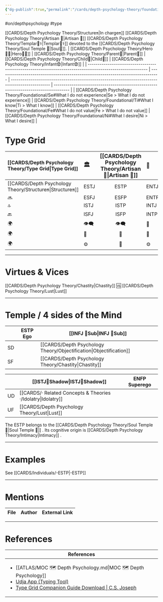 ```yaml
---
{"dg-publish":true,"permalink":"/cards/depth-psychology-theory/foundational/estp/","created":"2023-01-05T15:47:27.032+01:00","updated":"2023-05-04T16:09:23.371+02:00"}
---
```


#on/depthpsychology  #type 

[[CARDS/Depth Psychology Theory/Structure🔛\|In charge🔛]] [[CARDS/Depth Psychology Theory/Artisan 🧰\|Artisan 🧰]] [[CARDS/Depth Psychology Theory/Templar🌠⚕️\|Templar🌠⚕️]] devoted to the [[CARDS/Depth Psychology Theory/Soul Temple 👥\|Soul👥]]. 
| [[CARDS/Depth Psychology Theory/Hero🦸‍♂️\|Hero🦸‍♂️]]                                                                                                | [[CARDS/Depth Psychology Theory/Parent🤨\|Parent🤨]]                                                                       | [[CARDS/Depth Psychology Theory/Child👼\|Child👼]]                                                                                        | [[CARDS/Depth Psychology Theory/Infant😨\|Infant😨]]                                                                           |
| ------------------------------------------------------------------------------------------------------------ | ---------------------------------------------------------------------------------- | -------------------------------------------------------------------------------------------------- | -------------------------------------------------------------------------------------- |
| [[CARDS/Depth Psychology Theory/Foundational/Se#What I do not experience\|Se > What I do not experience]] | [[CARDS/Depth Psychology Theory/Foundational/Ti#What I know\|Ti > What I know]] | [[CARDS/Depth Psychology Theory/Foundational/Fe#What I do not value\|Fe > What I do not value]] | [[CARDS/Depth Psychology Theory/Foundational/Ni#What I desire\|Ni > What I desire]] |

# Type Grid 
| [[CARDS/Depth Psychology Theory/Type Grid\|Type Grid]]         | <font size="4"> 🏛️</font> | <font size="4"> [[CARDS/Depth Psychology Theory/Artisan 🧰\|Artisan 🧰]]</font> | <font size="4"> 🔮</font> | <font size="4"> 🦄</font> | 💬 |💬| 💬 |
|:--------------------- |:------------------------- |:-------------------------:|:------------------------------------------------ |:------------------------- |:--------------------------- |:--------------------------- |:--------------------------- |
| [[CARDS/Depth Psychology Theory/Structure🔛\|Structure🔛]]| ESTJ|ESTP| ENTJ| ENFJ| ➡️| 👋| 🏆|
| 🔜| ESFJ|ESFP |ENTP| ENFP| ↪️| 👋| 🏃‍♂️                       |
| 🔝| ISTJ|ISTP| INTJ| INFJ| 🧘‍♂️ | 🏃‍♂️ | 🔙 | 
| 🔙| ISFJ|ISFP| INTP| INFP| ↪️| 🧘‍♂️| 🏆                          |
|🌍 | 👁️‍🗨️|👁️‍🗨️| 🧲| 🧲||                             |                             |
| 🌍 | 🐜|🦊| 🦊| 🐜||                             |                             |
|🌍| ⚙️|👀| ⚙️| 👀|                             |                             |                             |

---
# Virtues & Vices
[[CARDS/Depth Psychology Theory/Chastity\|Chastity]] 🆚 [[CARDS/Depth Psychology Theory/Lust\|Lust]]

---
# Temple / 4 sides of the Mind
|  | ESTP Ego          | [[INFJ 🤸Sub\|INFJ 🤸Sub]] |
| ------------ | ----------------- | ----------------- |
| SD           |                   | [[CARDS/Depth Psychology Theory/Objectification\|Objectification]]  |
| SF           |                   | [[CARDS/Depth Psychology Theory/Chastity\|Chastity]]    |

|     | [[ISTJ👤Shadow\|ISTJ👤Shadow]] | ENFP Superego |
| --- | ---------------- | ------------- |
| UD  | [[CARDS/· Related Concepts & Theories ·/Idolatry\|Idolatry]]   |               |
| UF  | [[CARDS/Depth Psychology Theory/Lust\|Lust]]    |               |

The ESTP belongs to the [[CARDS/Depth Psychology Theory/Soul Temple 👥\|Soul Temple 👥]]  .
Its cognitive origin is [[CARDS/Depth Psychology Theory/Intimacy\|Intimacy]] .

---
# Examples 
See [[CARDS/Individuals/-ESTP\|-ESTP]] 

---
# Mentions
| File | Author | External Link |
| ---- | ------ | ------------- |

---
# References
| References                                                                                                                                                                                                                                                           |
| -------------------------------------------------------------------------------------------------------------------------------------------------------------------------------------------------------------------------------------------------------------------- |
| <ul><li>[[ATLAS/MOC 🗺️ Depth Psychology.md\\|MOC 🗺️ Depth Psychology]]</li><li>[Udja App (Typing Tool)](https://www.udja.app/#/)</li><li>[Type Grid Companion Guide Download \\| C.S. Joseph](https://csjoseph.life/type-grid-companion-guide-download/)</li></ul> |







